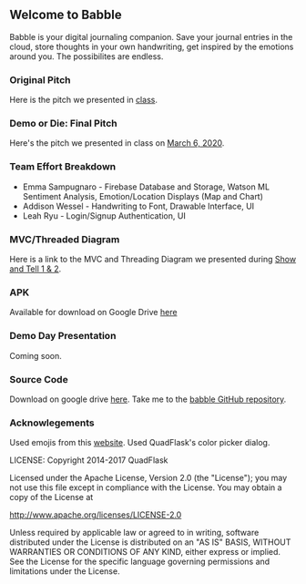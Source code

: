 ## Welcome to Babble

Babble is your digital journaling companion. Save your journal entries in the cloud, store thoughts in your own handwriting, get inspired by the emotions around you. The possibilites are endless.

### Original Pitch
Here is the pitch we presented in [class](https://docs.google.com/presentation/d/1AgNdRpJ33MOCTNdOaCXMMCWwGBiSXf-ggASJ9gaZj_Q/edit?usp=sharing).

### Demo or Die: Final Pitch
Here's the pitch we presented in class on [March 6, 2020](https://docs.google.com/presentation/d/1KNhhtfinkXZs0kHhxRn7AAWGg2KqCzHrmrTAG50dbcQ/edit?usp=sharing). 

### Team Effort Breakdown
* Emma Sampugnaro - Firebase Database and Storage, Watson ML Sentiment Analysis, Emotion/Location Displays (Map and Chart)
* Addison Wessel - Handwriting to Font, Drawable Interface, UI
* Leah Ryu - Login/Signup Authentication, UI

### MVC/Threaded Diagram
Here is a link to the MVC and Threading Diagram we presented during [Show and Tell 1 & 2](https://docs.google.com/presentation/d/1ejdROAu_Ms1Mu4eX_bIxM7x1S3fD2zbaiAfkCbGuQMg/edit?usp=sharing).

### APK
Available for download on Google Drive [here](https://drive.google.com/file/d/1nQiBOGnt2ZwSgjbC2sj7FMTOLIHASvgP/view?usp=sharing)

### Demo Day Presentation
Coming soon.

### Source Code
Download on google drive [here](https://drive.google.com/file/d/13FhjJyxc0MqBfgtq8lPDyxM-9mCsFHSb/view?usp=sharing).
Take me to the [babble GitHub repository](https://github.com/emmaxs/babble).

### Acknowlegements
Used emojis from this [website](https://icons8.com/icon/pack/emoji/emoji).
Used QuadFlask's color picker dialog. 

LICENSE:
Copyright 2014-2017 QuadFlask

Licensed under the Apache License, Version 2.0 (the "License");
you may not use this file except in compliance with the License.
You may obtain a copy of the License at

   http://www.apache.org/licenses/LICENSE-2.0

Unless required by applicable law or agreed to in writing, software
distributed under the License is distributed on an "AS IS" BASIS,
WITHOUT WARRANTIES OR CONDITIONS OF ANY KIND, either express or implied.
See the License for the specific language governing permissions and
limitations under the License.

